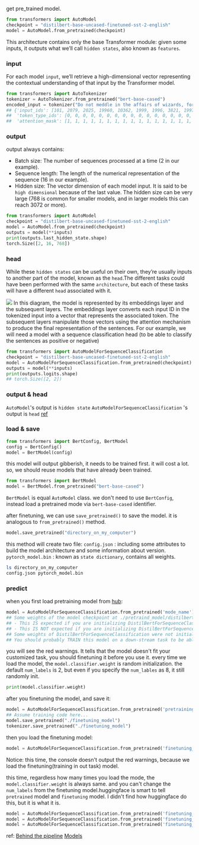 
get pre_trained model.

```python
from transformers import AutoModel
checkpoint = "distilbert-base-uncased-finetuned-sst-2-english"
model = AutoModel.from_pretrained(checkpoint)
```
This architecture contains only the base Transformer module: given some inputs, it outputs what we’ll call `hidden states`, also known as `features`.

### input

For each model `input`, we’ll retrieve a high-dimensional vector representing the contextual understanding of that input by the Transformer model.

```python
from transformers import AutoTokenizer
tokenizer = AutoTokenizer.from_pretrained("bert-base-cased")
encoded_input = tokenizer("Do not meddle in the affairs of wizards, for they are subtle and quick to anger.")
## {'input_ids': [101, 2079, 2025, 19960, 10362, 1999, 1996, 3821, 1997, 16657, 1010, 2005, 2027, 2024, 11259, 1998, 4248, 2000, 4963, 1012, 102], 
##  'token_type_ids': [0, 0, 0, 0, 0, 0, 0, 0, 0, 0, 0, 0, 0, 0, 0, 0, 0, 0, 0, 0, 0], 
##  'attention_mask': [1, 1, 1, 1, 1, 1, 1, 1, 1, 1, 1, 1, 1, 1, 1, 1, 1, 1, 1, 1, 1]}
```


### output

output always contains:
- Batch size: The number of sequences processed at a time (2 in our example).
- Sequence length: The length of the numerical representation of the sequence (16 in our example).
- Hidden size: The vector dimension of each model input.
It is said to be `high dimensional` because of the last value. The hidden size can be very large (768 is common for smaller models, and in larger models this can reach 3072 or more).
```python
from transformers import AutoModel
checkpoint = "distilbert-base-uncased-finetuned-sst-2-english"
model = AutoModel.from_pretrained(checkpoint)
outputs = model(**inputs)
print(outputs.last_hidden_state.shape)
torch.Size([2, 16, 768])
```

### head

While these `hidden states` can be useful on their own, they’re usually inputs to another part of the model, known as the `head`.The different tasks could have been performed with the same `architecture`, but each of these tasks will have a different `head` associated with it.

![](./transformers_model/https://huggingface.co/datasets/huggingface-course/documentation-images/resolve/main/en/chapter2/transformer_and_head.svg)
In this diagram, the model is represented by its embeddings layer and the subsequent layers. The embeddings layer converts each input ID in the tokenized input into a vector that represents the associated token. The subsequent layers manipulate those vectors using the attention mechanism to produce the final representation of the sentences.
For our example, we will need a model with a sequence classification head (to be able to classify the sentences as positive or negative)

```python
from transformers import AutoModelForSequenceClassification
checkpoint = "distilbert-base-uncased-finetuned-sst-2-english"
model = AutoModelForSequenceClassification.from_pretrained(checkpoint)
outputs = model(**inputs)
print(outputs.logits.shape)
## torch.Size([2, 2])
```

### output & head

`AutoModel`'s output is `hidden state`
`AutoModelForSequenceClassification` 's output is `head`
[ref](/transformers_bert/)




### load & save
```python
from transformers import BertConfig, BertModel
config = BertConfig()
model = BertModel(config)
```
this model will output gibberish, it needs to be trained first. it will cost a lot.
so, we should reuse models that have already been trained.

```python
from transformers import BertModel
model = BertModel.from_pretrained("bert-base-cased")
```
`BertModel` is equal `AutoModel` class.
we don't need to use `BertConfig`, instead load a pretrained mode via `bert-base-cased` identifier.

after finetuning, we can use `save_pretrained()` to save the model. it is analogous to `from_pretrained()` method.

```python
model.save_pretrained("directory_on_my_computer")
```
this method will create two file:
`config.json` : including some attributes to build the model architecture and some information about version.
`pytorch_model.bin` : known as `state dictionary`, contains all weights.

```sh
ls directory_on_my_computer
config.json pytorch_model.bin
```


### predict
when you first load pretraining model from [hub](https://huggingface.co/models):
```python
model = AutoModelForSequenceClassification.from_pretrained('mode_name')
## Some weights of the model checkpoint at ./pretraind_model/distilbert-base-uncased were not used when initializing DistilBertForSequenceClassification: ['vocab_transform.bias', 'vocab_transform.weight', 'vocab_layer_norm.bias', 'vocab_projector.bias', 'vocab_layer_norm.weight', 'vocab_projector.weight']
## - This IS expected if you are initializing DistilBertForSequenceClassification from the checkpoint of a model trained on another task or with another architecture (e.g. initializing a BertForSequenceClassification model from a BertForPreTraining model).
## - This IS NOT expected if you are initializing DistilBertForSequenceClassification from the checkpoint of a model that you expect to be exactly identical (initializing a BertForSequenceClassification model from a BertForSequenceClassification model).
## Some weights of DistilBertForSequenceClassification were not initialized from the model checkpoint at ./pretraind_model/distilbert-base-uncased and are newly initialized: ['pre_classifier.weight', 'pre_classifier.bias', 'classifier.bias', 'classifier.weight']
## You should probably TRAIN this model on a down-stream task to be able to use it for predictions and inference.
```
you will see the red warnings. It tells that the model doesn't fit your customized task, you should finetuning it before you use it. every time we load the model, the `model.classifier.weight` is random initialization. the default `num_labels` is 2, but even if you specify the `num_lables` as 8, it still randomly init.
```python
print(model.classifier.weight)
```

after you finetuning the model, and save it:
```python
model = AutoModelForSequenceClassification.from_pretrained('pretraining_model', num_labels=8)
## Assume training code here...
model.save_pretrained("./finetuning_model")
tokenizer.save_pretrained("./finetuning_model")
```

then you load the finetuning model:
```python
model = AutoModelForSequenceClassification.from_pretrained('finetuning_model')
```
Notice: this time, the console doesn't output the red warnings, because we load the finetuning(training in out task) model. 

this time, regardless how many times you load the mode, the `model.classifier.weight` is always same. and you can't change the `num_labels` from the finetuning model.huggingface is smart to tell `pretrained` model and `finetuning` model. I didn't find how huggingface do this, but it is what it is.
```python
model = AutoModelForSequenceClassification.from_pretrained('finetuning_model') #  num_labels=8
model = AutoModelForSequenceClassification.from_pretrained('finetuning_model', num_labels=8) #  num_labels=8
model = AutoModelForSequenceClassification.from_pretrained('finetuning_model', num_labels=3) #  error
```



ref:
[Behind the pipeline](https://huggingface.co/course/chapter2/2?fw=pt)
[Models](https://huggingface.co/course/chapter2/3?fw=pt)

